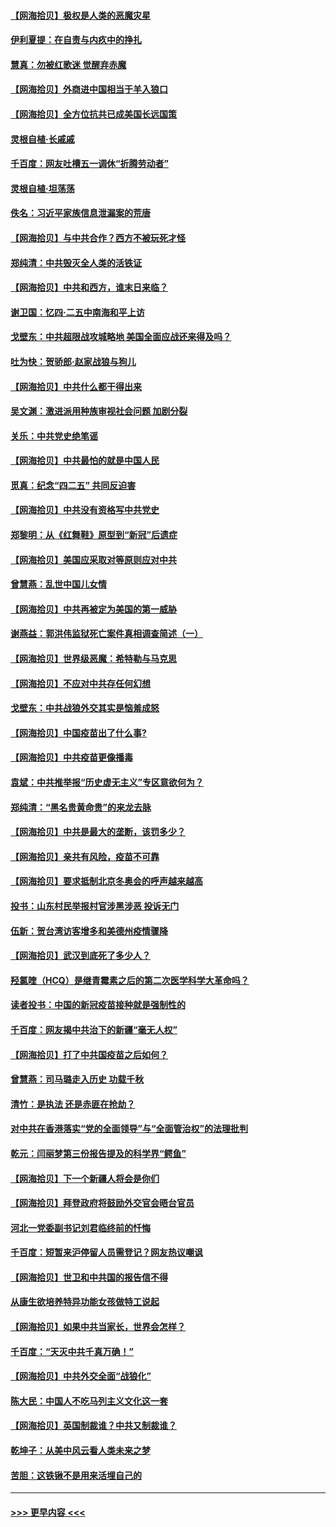 #### [【网海拾贝】极权是人类的恶魔灾星](../pages/nsc993/n12910697.md?t=04290752) 
#### [伊利夏提：在自责与内疚中的挣扎](../pages/nsc993/n12910493.md?t=04290752) 
#### [慧真：勿被红歌迷 觉醒弃赤魔](../pages/nsc993/n12910485.md?t=04290752) 
#### [【网海拾贝】外商进中国相当于羊入狼口](../pages/nsc993/n12908274.md?t=04290752) 
#### [【网海拾贝】全方位抗共已成美国长远国策](../pages/nsc993/n12906878.md?t=04290752) 
#### [灵根自植‧长戚戚](../pages/nsc993/n12905585.md?t=04290752) 
#### [千百度：网友吐槽五一调休“折腾劳动者”](../pages/nsc993/n12905934.md?t=04290752) 
#### [灵根自植‧坦荡荡](../pages/nsc993/n12905562.md?t=04290752) 
#### [佚名：习近平家族信息泄漏案的荒唐](../pages/nsc993/n12904705.md?t=04290752) 
#### [【网海拾贝】与中共合作？西方不被玩死才怪](../pages/nsc993/n12903873.md?t=04290752) 
#### [郑纯清：中共毁灭全人类的活铁证](../pages/nsc993/n12903785.md?t=04290752) 
#### [【网海拾贝】中共和西方，谁末日来临？](../pages/nsc993/n12903482.md?t=04290752) 
#### [谢卫国：忆四‧二五中南海和平上访](../pages/nsc993/n12902192.md?t=04290752) 
#### [戈壁东：中共超限战攻城略地 美国全面应战还来得及吗？](../pages/nsc993/n12902297.md?t=04290752) 
#### [吐为快：贺骄郎‧赵家战狼与狗儿](../pages/nsc993/n12902280.md?t=04290752) 
#### [【网海拾贝】中共什么都干得出来](../pages/nsc993/n12897500.md?t=04290752) 
#### [吴文渊：激进派用种族审视社会问题 加剧分裂](../pages/nsc993/n12893881.md?t=04290752) 
#### [关乐：中共党史绝笔谣](../pages/nsc993/n12897270.md?t=04290752) 
#### [【网海拾贝】中共最怕的就是中国人民](../pages/nsc993/n12894705.md?t=04290752) 
#### [觅真：纪念“四二五” 共同反迫害](../pages/nsc993/n12894553.md?t=04290752) 
#### [【网海拾贝】中共没有资格写中共党史](../pages/nsc993/n12892231.md?t=04290752) 
#### [郑黎明：从《红舞鞋》原型到“新冠”后遗症](../pages/nsc993/n12890469.md?t=04290752) 
#### [【网海拾贝】美国应采取对等原则应对中共](../pages/nsc993/n12889176.md?t=04290752) 
#### [曾慧燕：乱世中国儿女情](../pages/nsc993/n12887931.md?t=04290752) 
#### [【网海拾贝】中共再被定为美国的第一威胁](../pages/nsc993/n12887580.md?t=04290752) 
#### [谢燕益：郭洪伟监狱死亡案件真相调查简述（一）](../pages/nsc993/n12885648.md?t=04290752) 
#### [【网海拾贝】世界级恶魔：希特勒与马克思](../pages/nsc993/n12884062.md?t=04290752) 
#### [【网海拾贝】不应对中共存任何幻想](../pages/nsc993/n12881460.md?t=04290752) 
#### [戈壁东：中共战狼外交其实是恼羞成怒](../pages/nsc993/n12880392.md?t=04290752) 
#### [【网海拾贝】中国疫苗出了什么事?](../pages/nsc993/n12879124.md?t=04290752) 
#### [【网海拾贝】中共疫苗更像播毒](../pages/nsc993/n12876631.md?t=04290752) 
#### [袁斌：中共推举报“历史虚无主义”专区意欲何为？](../pages/nsc993/n12876530.md?t=04290752) 
#### [郑纯清：“黑名贵黄命贵”的来龙去脉](../pages/nsc993/n12875589.md?t=04290752) 
#### [【网海拾贝】中共是最大的垄断，该罚多少？](../pages/nsc993/n12874006.md?t=04290752) 
#### [【网海拾贝】亲共有风险，疫苗不可靠](../pages/nsc993/n12872224.md?t=04290752) 
#### [【网海拾贝】要求抵制北京冬奥会的呼声越来越高](../pages/nsc993/n12868962.md?t=04290752) 
#### [投书：山东村民举报村官涉黑涉恶 投诉无门](../pages/nsc993/n12869726.md?t=04290752) 
#### [伍新：贺台湾访客增多和美德州疫情骤降](../pages/nsc993/n12865651.md?t=04290752) 
#### [【网海拾贝】武汉到底死了多少人？](../pages/nsc993/n12863707.md?t=04290752) 
#### [羟氯喹（HCQ）是继青霉素之后的第二次医学科学大革命吗？](../pages/nsc993/n12638564.md?t=04290752) 
#### [读者投书：中国的新冠疫苗接种就是强制性的](../pages/nsc993/n12859932.md?t=04290752) 
#### [千百度：网友揭中共治下的新疆“毫无人权”](../pages/nsc993/n12858385.md?t=04290752) 
#### [【网海拾贝】打了中共国疫苗之后如何？](../pages/nsc993/n12857866.md?t=04290752) 
#### [曾慧燕：司马璐走入历史 功载千秋](../pages/nsc993/n12856996.md?t=04290752) 
#### [清竹：是执法 还是赤匪在抢劫？](../pages/nsc993/n12856952.md?t=04290752) 
#### [对中共在香港落实“党的全面领导”与“全面管治权”的法理批判](../pages/nsc993/n12856929.md?t=04290752) 
#### [乾元：闫丽梦第三份报告提及的科学界“鳄鱼”](../pages/nsc993/n12855985.md?t=04290752) 
#### [【网海拾贝】下一个新疆人将会是你们](../pages/nsc993/n12855864.md?t=04290752) 
#### [【网海拾贝】拜登政府将鼓励外交官会晤台官员](../pages/nsc993/n12853615.md?t=04290752) 
#### [河北一党委副书记刘君临终前的忏悔](../pages/nsc993/n12849420.md?t=04290752) 
#### [千百度：短暂来沪停留人员需登记？网友热议嘲讽](../pages/nsc993/n12853497.md?t=04290752) 
#### [【网海拾贝】世卫和中共国的报告信不得](../pages/nsc993/n12850902.md?t=04290752) 
#### [从康生欲培养特异功能女孩做特工说起](../pages/nsc993/n12849289.md?t=04290752) 
#### [【网海拾贝】如果中共当家长，世界会怎样？](../pages/nsc993/n12848436.md?t=04290752) 
#### [千百度：“天灭中共千真万确！”](../pages/nsc993/n12845659.md?t=04290752) 
#### [【网海拾贝】中共外交全面“战狼化”](../pages/nsc993/n12845607.md?t=04290752) 
#### [陈大民：中国人不吃马列主义文化这一套](../pages/nsc993/n12842496.md?t=04290752) 
#### [【网海拾贝】英国制裁谁？中共又制裁谁？](../pages/nsc993/n12840909.md?t=04290752) 
#### [乾坤子：从美中风云看人类未来之梦](../pages/nsc993/n12840590.md?t=04290752) 
#### [苦胆：这铁锹不是用来活埋自己的](../pages/nsc993/n12839512.md?t=04290752) 

----
#### [ >>> 更早内容 <<< ](../indexes/nsc993-earlier.md)
